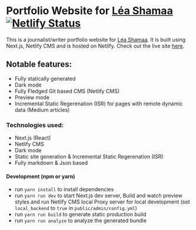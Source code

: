 # Portfolio Website for [Léa Shamaa](mailto:leacandle@gmail.com) [![Netlify Status](https://api.netlify.com/api/v1/badges/a0a28b66-169a-4500-82db-1ed5ae85f492/deploy-status)](https://app.netlify.com/sites/portfolio-lea/deploys)



This is a journalist/writer portfolio website for [Léa Shamaa](mailto:leacandle@gmail.com). 
It is built using Next.js, Netlify CMS and is hosted on Netlify. 
Check out the live site [here](https://leashamaa.nl/).

## Notable features:

- Fully statically generated
- Dark mode
- Fully Fledged Git based CMS (Netlify CMS)
- Preview mode
- Incremental Static Regerenation (ISR) for pages with remote dynamic data (Medium articles)

### Technologies used:

- Next.js (React)
- Netlify CMS
- Dark mode
- Static site generation & Incremental Static Regerenation (ISR)
- Fully markdown & Json based

#### Development (npm or yarn)

- run `yarn install` to install dependencies
- run `yarn run dev` to start Next.js dev server, Build and watch preview styles and run Netlify CMS local Proxy server for local development (set `local_backend` to `true` in `public/admin/config.yml`)
- run `yarn run build` to generate static production build
- run `yarn run analyze` to analyze the generated bundle
